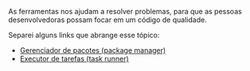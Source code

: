 As ferramentas nos ajudam a resolver problemas, para que as pessoas desenvolvedoras possam focar em um código de qualidade.

Separei alguns links que abrange esse tópico:

 - [Gerenciador de pacotes (package manager)](package-manager.md)
 - [ Executor de tarefas (task runner)](task-runner.md)
